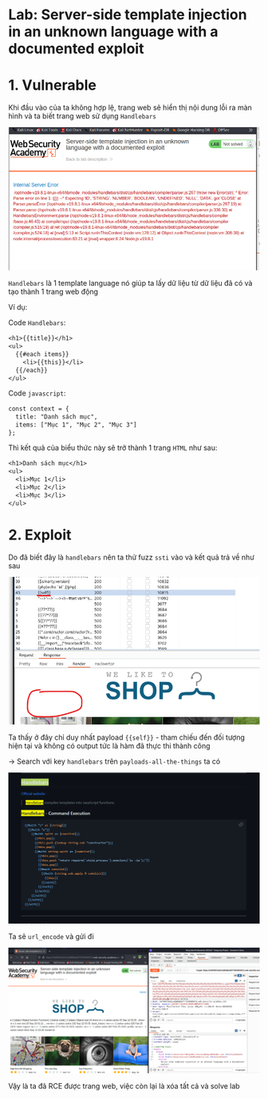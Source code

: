 # Lab: Server-side template injection in an unknown language with a documented exploit

# 1. Vulnerable

Khi đầu vào của ta không hợp lệ, trang web sẽ hiển thị nội dung lỗi ra màn hình và ta biết trang web sử dụng `Handlebars`

![img0.png](images/img0.png)

`Handlebars` là 1 template language nó giúp ta lấy dữ liệu từ dữ liệu đã có và tạo thành 1 trang web động

Ví dụ:

Code `Handlebars`:

```
<h1>{{title}}</h1>
<ul>
  {{#each items}}
    <li>{{this}}</li>
  {{/each}}
</ul>
```

Code `javascript`:

```
const context = {
  title: "Danh sách mục",
  items: ["Mục 1", "Mục 2", "Mục 3"]
};
```

Thì kết quả của biểu thức này sẽ trở thành 1 trang `HTML` như sau:

```
<h1>Danh sách mục</h1>
<ul>
  <li>Mục 1</li>
  <li>Mục 2</li>
  <li>Mục 3</li>
</ul>
```

# 2. Exploit

Do đã biết đây là `handlebars` nên ta thử fuzz `ssti` vào và kết quả trả về như sau

![img1.png](images/img1.png)

Ta thấy ở đây chỉ duy nhất payload `{{self}}` - tham chiếu đến đối tượng hiện tại và không có output tức là hàm đã thực thi thành công

-> Search với key `handlebars` trên `payloads-all-the-things` ta có 

![img2.png](images/img2.png)

Ta sẽ `url_encode` và gửi đi

![img3.png](images/img3.png)

Vậy là ta đã RCE được trang web, việc còn lại là xóa tất cả và solve lab
